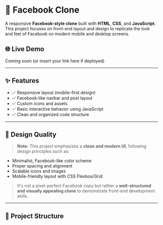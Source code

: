# 📘 Facebook Clone

A responsive **Facebook-style clone** built with **HTML**, **CSS**, and **JavaScript**. This project focuses on front-end layout and design to replicate the look and feel of Facebook on modern mobile and desktop screens.

## 🌐 Live Demo
Coming soon (or insert your link here if deployed)

---

## ✨ Features

- ✅ Responsive layout (mobile-first design)
- ✅ Facebook-like navbar and post layout
- ✅ Custom icons and assets
- ✅ Basic interactive behavior using JavaScript
- ✅ Clean and organized code structure

---

## 🎨 Design Quality

> **Note:** This project emphasizes a **clean and modern UI**, following design principles such as:
- Minimalist, Facebook-like color scheme
- Proper spacing and alignment
- Scalable icons and images
- Mobile-friendly layout with CSS Flexbox/Grid

> It's not a pixel-perfect Facebook copy but rather a **well-structured and visually appealing clone** to demonstrate front-end development skills.

---

## 📁 Project Structure

